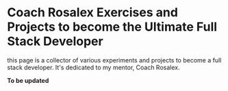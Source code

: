 # Coach Rosalex Exercises and Projects to become the Ultimate Full Stack Developer

this page is a collector of various experiments and projects to become a full stack developer. It's dedicated to my mentor, Coach Rosalex.

**To be updated**
